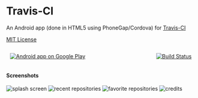 Travis-CI
==========

An Android app (done in HTML5 using PhoneGap/Cordova) for [Travis-CI](https://travis-ci.org/)

[MIT License](LICENSE.md)

<div style="overflow: auto; padding: 0 10px;">
  <p style="float:left;">
    <a href="https://play.google.com/store/apps/details?id=com.floydpink.android.travisci">
      <img alt="Android app on Google Play" src="https://developer.android.com/images/brand/en_app_rgb_wo_60.png" />
    </a>
  </p>

  <p style="float:right;">
    <a href="https://travis-ci.org/floydpink/Travis-CI">
      <img src="https://travis-ci.org/floydpink/Travis-CI.png?branch=master" alt="Build Status">
    </a>
  </p>
</div>
 
#### Screenshots
 
 ![splash screen](https://raw.github.com/floydpink/Travis-CI/gh-pages/images/image.png) ![recent repositories](https://raw.github.com/floydpink/Travis-CI/gh-pages/images/image_1.png) ![favorite repositories](https://raw.github.com/floydpink/Travis-CI/gh-pages/images/image_2.png) ![credits](https://raw.github.com/floydpink/Travis-CI/gh-pages/images/image_3.png)

